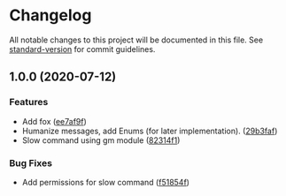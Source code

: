 # Changelog

All notable changes to this project will be documented in this file. See [standard-version](https://github.com/conventional-changelog/standard-version) for commit guidelines.

## 1.0.0 (2020-07-12)


### Features

* Add fox ([ee7af9f](https://github.com/DefaultSobriquet/Illustra/commit/ee7af9f5541d2ecd7d4b6cf7efd234f932a20cc1))
* Humanize messages, add Enums (for later implementation). ([29b3faf](https://github.com/DefaultSobriquet/Illustra/commit/29b3faf2172316d2fcf953b2a098e83770a18495))
* Slow command using gm module ([82314f1](https://github.com/DefaultSobriquet/Illustra/commit/82314f1a51ff38a19f037864ff8bf078c66f67e2))


### Bug Fixes

* Add permissions for slow command ([f51854f](https://github.com/DefaultSobriquet/Illustra/commit/f51854f35758f70eed8241d6aae50e7dd2725937))
